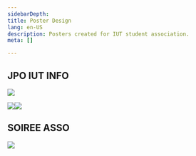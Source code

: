```yaml
---
sidebarDepth: 
title: Poster Design
lang: en-US
description: Posters created for IUT student association.
meta: []

---
```

## JPO IUT INFO

![](/img/cg_poster_jpo_affiche.png)

![](/img/cg_poster_jpo_programme_recto.jpg)![](/img/cg_poster_jpo_programme_verso.jpg)

## SOIREE ASSO

![](/img/cg_poster_integration.png)